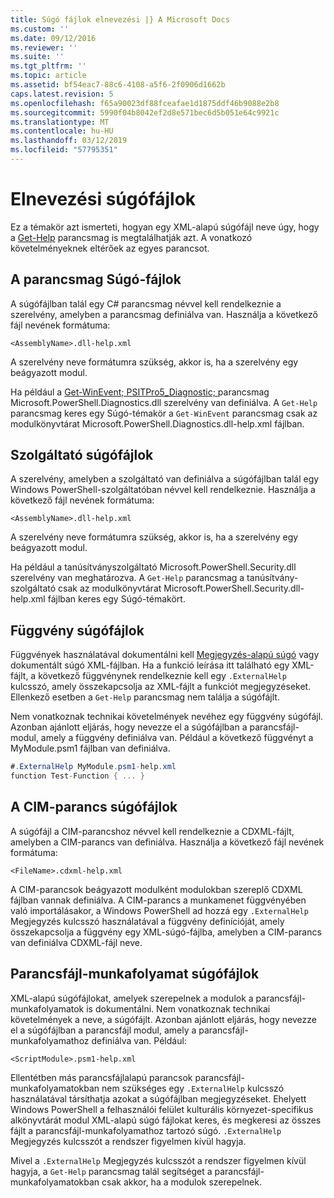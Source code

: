 ```yaml
---
title: Súgó fájlok elnevezési |} A Microsoft Docs
ms.custom: ''
ms.date: 09/12/2016
ms.reviewer: ''
ms.suite: ''
ms.tgt_pltfrm: ''
ms.topic: article
ms.assetid: bf54eac7-88c6-4108-a5f6-2f0906d1662b
caps.latest.revision: 5
ms.openlocfilehash: f65a90023df88fceafae1d1875ddf46b9088e2b8
ms.sourcegitcommit: 5990f04b8042ef2d8e571bec6d5b051e64c9921c
ms.translationtype: MT
ms.contentlocale: hu-HU
ms.lasthandoff: 03/12/2019
ms.locfileid: "57795351"
---
```

# <a name="naming-help-files"></a>Elnevezési súgófájlok

Ez a témakör azt ismerteti, hogyan egy XML-alapú súgófájl neve úgy, hogy a [Get-Help](/powershell/module/Microsoft.PowerShell.Core/Get-Help) parancsmag is megtalálhatják azt. A vonatkozó követelményeknek eltérőek az egyes parancsot.

## <a name="cmdlet-help-files"></a>A parancsmag Súgó-fájlok

A súgófájlban talál egy C# parancsmag névvel kell rendelkeznie a szerelvény, amelyben a parancsmag definiálva van. Használja a következő fájl nevének formátuma:

```
<AssemblyName>.dll-help.xml
```

A szerelvény neve formátumra szükség, akkor is, ha a szerelvény egy beágyazott modul.

Ha például a [Get-WinEvent; PSITPro5_Diagnostic; ](/powershell/module/Microsoft.PowerShell.Diagnostics/Get-WinEvent) parancsmag Microsoft.PowerShell.Diagnostics.dll szerelvény van definiálva. A `Get-Help` parancsmag keres egy Súgó-témakör a `Get-WinEvent` parancsmag csak az modulkönyvtárat Microsoft.PowerShell.Diagnostics.dll-help.xml fájlban.

## <a name="provider-help-files"></a>Szolgáltató súgófájlok

A szerelvény, amelyben a szolgáltató van definiálva a súgófájlban talál egy Windows PowerShell-szolgáltatóban névvel kell rendelkeznie. Használja a következő fájl nevének formátuma:

```
<AssemblyName>.dll-help.xml
```

A szerelvény neve formátumra szükség, akkor is, ha a szerelvény egy beágyazott modul.

Ha például a tanúsítványszolgáltató Microsoft.PowerShell.Security.dll szerelvény van meghatározva. A `Get-Help` parancsmag a tanúsítvány-szolgáltató csak az modulkönyvtárat Microsoft.PowerShell.Security.dll-help.xml fájlban keres egy Súgó-témakört.

## <a name="function-help-files"></a>Függvény súgófájlok

Függvények használatával dokumentálni kell [Megjegyzés-alapú súgó](/powershell/module/microsoft.powershell.core/about/about_comment_based_help) vagy dokumentált súgó XML-fájlban. Ha a funkció leírása itt található egy XML-fájlt, a következő függvénynek rendelkeznie kell egy `.ExternalHelp` kulcsszó, amely összekapcsolja az XML-fájlt a funkciót megjegyzéseket. Ellenkező esetben a `Get-Help` parancsmag nem találja a súgófájlt.

Nem vonatkoznak technikai követelmények nevéhez egy függvény súgófájl. Azonban ajánlott eljárás, hogy nevezze el a súgófájlban a parancsfájl-modul, amely a függvény definiálva van. Például a következő függvényt a MyModule.psm1 fájlban van definiálva.

```csharp
#.ExternalHelp MyModule.psm1-help.xml
function Test-Function { ... }
```

## <a name="cim-command-help-files"></a>A CIM-parancs súgófájlok

A súgófájl a CIM-parancshoz névvel kell rendelkeznie a CDXML-fájlt, amelyben a CIM-parancs van definiálva. Használja a következő fájl nevének formátuma:

```
<FileName>.cdxml-help.xml
```

A CIM-parancsok beágyazott modulként modulokban szereplő CDXML fájlban vannak definiálva. A CIM-parancs a munkamenet függvényében való importálásakor, a Windows PowerShell ad hozzá egy `.ExternalHelp` Megjegyzés kulcsszó használatával a függvény definícióját, amely összekapcsolja a függvény egy XML-súgó-fájlba, amelyben a CIM-parancs van definiálva CDXML-fájl neve.

## <a name="script-workflow-help-files"></a>Parancsfájl-munkafolyamat súgófájlok

XML-alapú súgófájlokat, amelyek szerepelnek a modulok a parancsfájl-munkafolyamatok is dokumentálni. Nem vonatkoznak technikai követelmények a neve, a súgófájlt. Azonban ajánlott eljárás, hogy nevezze el a súgófájlban a parancsfájl modul, amely a parancsfájl-munkafolyamathoz definiálva van. Például:

```
<ScriptModule>.psm1-help.xml
```

Ellentétben más parancsfájlalapú parancsok parancsfájl-munkafolyamatokban nem szükséges egy `.ExternalHelp` kulcsszó használatával társíthatja azokat a súgófájlban megjegyzéseket. Ehelyett Windows PowerShell a felhasználói felület kulturális környezet-specifikus alkönyvtárát modul XML-alapú súgó fájlokat keres, és megkeresi az összes fájlt a parancsfájl-munkafolyamathoz tartozó súgó. `.ExternalHelp` Megjegyzés kulcsszót a rendszer figyelmen kívül hagyja.

Mivel a `.ExternalHelp` Megjegyzés kulcsszót a rendszer figyelmen kívül hagyja, a `Get-Help` parancsmag talál segítséget a parancsfájl-munkafolyamatokban csak akkor, ha a modulok szerepelnek.